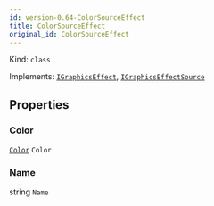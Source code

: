 ```yaml
---
id: version-0.64-ColorSourceEffect
title: ColorSourceEffect
original_id: ColorSourceEffect
---
```


Kind: `class`

Implements: [`IGraphicsEffect`](https://docs.microsoft.com/uwp/api/Windows.Graphics.Effects.IGraphicsEffect), [`IGraphicsEffectSource`](https://docs.microsoft.com/uwp/api/Windows.Graphics.Effects.IGraphicsEffectSource)

## Properties
### Color
 [`Color`](https://docs.microsoft.com/uwp/api/Windows.UI.Color) `Color`

### Name
 string `Name`




